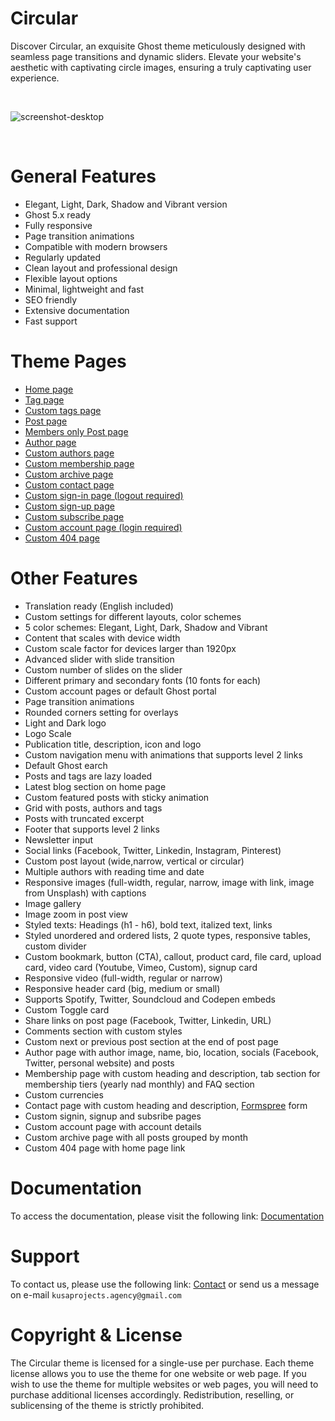# Circular

Discover Circular, an exquisite Ghost theme meticulously designed with seamless page transitions and dynamic sliders. Elevate your website's aesthetic with captivating circle images, ensuring a truly captivating user experience.

&nbsp;

![screenshot-desktop](https://i.imgur.com/GE4gzT1.jpg)

&nbsp;

# General Features

* Elegant, Light, Dark, Shadow and Vibrant version
* Ghost 5.x ready
* Fully responsive
* Page transition animations
* Compatible with modern browsers
* Regularly updated
* Clean layout and professional design
* Flexible layout options
* Minimal, lightweight and fast
* SEO friendly
* Extensive documentation
* Fast support

# Theme Pages

* [Home page](https://circular.kusa-projects.com/)
* [Tag page](https://circular.kusa-projects.com/tag/creative/)
* [Custom tags page](https://circular.kusa-projects.com/tags/)
* [Post page](https://circular.kusa-projects.com/unleash-your-creative-potential/)
* [Members only Post page](https://circular.kusa-projects.com/uncovering-hidden-gems/)
* [Author page](https://circular.kusa-projects.com/author/john-doe/)
* [Custom authors page](https://circular.kusa-projects.com/authors/)
* [Custom membership page](https://circular.kusa-projects.com/membership/)
* [Custom archive page](https://circular.kusa-projects.com/archive/)
* [Custom contact page](https://circular.kusa-projects.com/contact/)
* [Custom sign-in page (logout required)](https://circular.kusa-projects.com/signin/)
* [Custom sign-up page](https://circular.kusa-projects.com/signup/)
* [Custom subscribe page](https://circular.kusa-projects.com/subscribe/)
* [Custom account page (login required)](https://circular.kusa-projects.com/account/)
* [Custom 404 page](https://circular.kusa-projects.com/404/)

# Other Features

* Translation ready (English included)
* Custom settings for different layouts, color schemes
* 5 color schemes: Elegant, Light, Dark, Shadow and Vibrant
* Content that scales with device width
* Custom scale factor for devices larger than 1920px
* Advanced slider with slide transition
* Custom number of slides on the slider
* Different primary and secondary fonts (10 fonts for each)
* Custom account pages or default Ghost portal
* Page transition animations
* Rounded corners setting for overlays
* Light and Dark logo
* Logo Scale
* Publication title, description, icon and logo
* Custom navigation menu with animations that supports level 2 links
* Default Ghost earch
* Posts and tags are lazy loaded
* Latest blog section on home page
* Custom featured posts with sticky animation
* Grid with posts, authors and tags
* Posts with truncated excerpt
* Footer that supports level 2 links
* Newsletter input
* Social links (Facebook, Twitter, Linkedin, Instagram, Pinterest)
* Custom post layout (wide,narrow, vertical or circular)
* Multiple authors with reading time and date
* Responsive images (full-width, regular, narrow, image with link, image from Unsplash) with captions
* Image gallery
* Image zoom in post view
* Styled texts: Headings (h1 - h6), bold text, italized text, links
* Styled unordered and ordered lists, 2 quote types, responsive tables, custom divider
* Custom bookmark, button (CTA), callout, product card, file card, upload card, video card (Youtube, Vimeo, Custom), signup card
* Responsive video (full-width, regular or narrow)
* Responsive header card (big, medium or small)
* Supports Spotify, Twitter, Soundcloud and Codepen embeds
* Custom Toggle card
* Share links on post page (Facebook, Twitter, Linkedin, URL)
* Comments section with custom styles
* Custom next or previous post section at the end of post page
* Author page with author image, name, bio, location, socials (Facebook, Twitter, personal website) and posts
* Membership page with custom heading and description, tab section for membership tiers (yearly nad monthly) and FAQ section
* Custom currencies
* Contact page with custom heading and description, [Formspree](https://formspree.io/) form
* Custom signin, signup and subsribe pages
* Custom account page with account details
* Custom archive page with all posts grouped by month
* Custom 404 page with home page link

# Documentation

To access the documentation, please visit the following link: [Documentation](https://www.kusa-projects.com/circular-documentation)

# Support

To contact us, please use the following link: [Contact](https://www.kusa-projects.com/contact) or send us a message on e-mail `kusaprojects.agency@gmail.com`

# Copyright & License

The Circular theme is licensed for a single-use per purchase. Each theme license allows you to use the theme for one website or web page. If you wish to use the theme for multiple websites or web pages, you will need to purchase additional licenses accordingly. Redistribution, reselling, or sublicensing of the theme is strictly prohibited.




